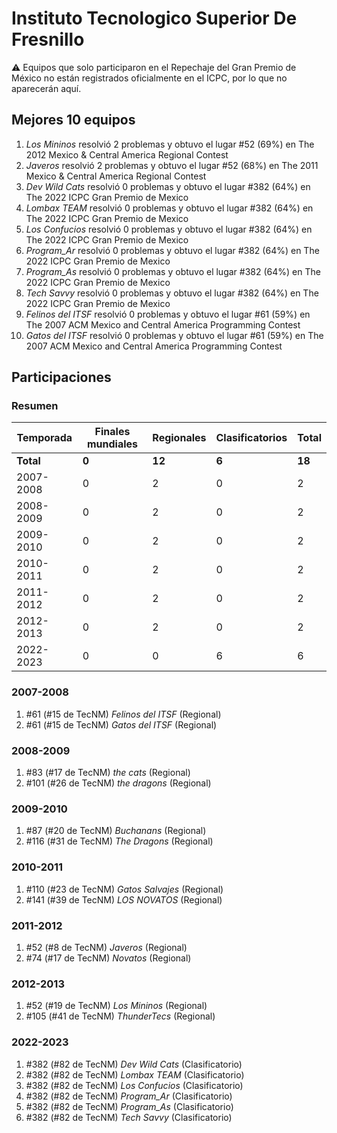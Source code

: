 # Instituto Tecnologico Superior De Fresnillo

:warning: Equipos que solo participaron en el Repechaje del Gran Premio de México no están registrados oficialmente en el ICPC, por lo que no aparecerán aquí.

## Mejores 10 equipos

1. _Los Mininos_ resolvió 2 problemas y obtuvo el lugar #52 (69%) en The 2012 Mexico & Central America Regional Contest
1. _Javeros_ resolvió 2 problemas y obtuvo el lugar #52 (68%) en The 2011 Mexico & Central America Regional Contest
1. _Dev Wild Cats_ resolvió 0 problemas y obtuvo el lugar #382 (64%) en The 2022 ICPC Gran Premio de Mexico
1. _Lombax TEAM_ resolvió 0 problemas y obtuvo el lugar #382 (64%) en The 2022 ICPC Gran Premio de Mexico
1. _Los Confucios_ resolvió 0 problemas y obtuvo el lugar #382 (64%) en The 2022 ICPC Gran Premio de Mexico
1. _Program_Ar_ resolvió 0 problemas y obtuvo el lugar #382 (64%) en The 2022 ICPC Gran Premio de Mexico
1. _Program_As_ resolvió 0 problemas y obtuvo el lugar #382 (64%) en The 2022 ICPC Gran Premio de Mexico
1. _Tech Savvy_ resolvió 0 problemas y obtuvo el lugar #382 (64%) en The 2022 ICPC Gran Premio de Mexico
1. _Felinos del ITSF_ resolvió 0 problemas y obtuvo el lugar #61 (59%) en The 2007 ACM Mexico and Central America Programming Contest
1. _Gatos del ITSF_ resolvió 0 problemas y obtuvo el lugar #61 (59%) en The 2007 ACM Mexico and Central America Programming Contest

## Participaciones

### Resumen

| Temporada | Finales mundiales | Regionales | Clasificatorios | Total |
| --- | --- | --- | --- | --- |
| **Total** | **0** | **12** | **6** | **18** |
| 2007-2008 | 0 | 2 | 0 | 2 |
| 2008-2009 | 0 | 2 | 0 | 2 |
| 2009-2010 | 0 | 2 | 0 | 2 |
| 2010-2011 | 0 | 2 | 0 | 2 |
| 2011-2012 | 0 | 2 | 0 | 2 |
| 2012-2013 | 0 | 2 | 0 | 2 |
| 2022-2023 | 0 | 0 | 6 | 6 |

### 2007-2008

1. #61 (#15 de TecNM) _Felinos del ITSF_ (Regional)
1. #61 (#15 de TecNM) _Gatos del ITSF_ (Regional)

### 2008-2009

1. #83 (#17 de TecNM) _the cats_ (Regional)
1. #101 (#26 de TecNM) _the dragons_ (Regional)

### 2009-2010

1. #87 (#20 de TecNM) _Buchanans_ (Regional)
1. #116 (#31 de TecNM) _The Dragons_ (Regional)

### 2010-2011

1. #110 (#23 de TecNM) _Gatos Salvajes_ (Regional)
1. #141 (#39 de TecNM) _LOS NOVATOS_ (Regional)

### 2011-2012

1. #52 (#8 de TecNM) _Javeros_ (Regional)
1. #74 (#17 de TecNM) _Novatos_ (Regional)

### 2012-2013

1. #52 (#19 de TecNM) _Los Mininos_ (Regional)
1. #105 (#41 de TecNM) _ThunderTecs_ (Regional)

### 2022-2023

1. #382 (#82 de TecNM) _Dev Wild Cats_ (Clasificatorio)
1. #382 (#82 de TecNM) _Lombax TEAM_ (Clasificatorio)
1. #382 (#82 de TecNM) _Los Confucios_ (Clasificatorio)
1. #382 (#82 de TecNM) _Program_Ar_ (Clasificatorio)
1. #382 (#82 de TecNM) _Program_As_ (Clasificatorio)
1. #382 (#82 de TecNM) _Tech Savvy_ (Clasificatorio)



